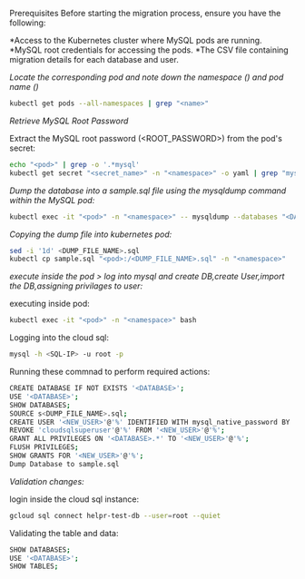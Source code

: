 Prerequisites
Before starting the migration process, ensure you have the following:

*Access to the Kubernetes cluster where MySQL pods are running.
*MySQL root credentials for accessing the pods.
*The CSV file containing migration details for each database and user.


*Locate the corresponding pod and note down the namespace (<namespace>) and pod name (<pod>)*

```sh
kubectl get pods --all-namespaces | grep "<name>"
```

*Retrieve MySQL Root Password*

Extract the MySQL root password (<ROOT_PASSWORD>) from the pod's secret:
```sh
echo "<pod>" | grep -o '.*mysql'
kubectl get secret "<secret_name>" -n "<namespace>" -o yaml | grep "mysql-root-password:" | awk -F ': ' '{print $2}' | base64 -d
```

*Dump the database into a sample.sql file using the mysqldump command within the MySQL pod:*

```sh
kubectl exec -it "<pod>" -n "<namespace>" -- mysqldump --databases "<DATABASE>" -u root -p"<ROOT_PASSWORD>" --hex-blob --single-transaction --set-gtid-purged=OFF --default-character-set=utf8mb4 > <DUMP_FILE_NAME>.sql
```

*Copying the dump file into kubernetes pod:*

```sh
sed -i '1d' <DUMP_FILE_NAME>.sql
kubectl cp sample.sql "<pod>:/<DUMP_FILE_NAME>.sql" -n "<namespace>"
```

*execute inside the pod > log into mysql  and create DB,create User,import the DB,assigning privilages to user:*

executing inside pod:
```sh
kubectl exec -it "<pod>" -n "<namespace>" bash
```

Logging into the cloud sql:
```sh
mysql -h <SQL-IP> -u root -p
```

Running these commnad to perform required actions:
```sh
CREATE DATABASE IF NOT EXISTS '<DATABASE>';
USE '<DATABASE>';
SHOW DATABASES;
SOURCE s<DUMP_FILE_NAME>.sql;
CREATE USER '<NEW_USER>'@'%' IDENTIFIED WITH mysql_native_password BY '<NEW_USER_PASSWORD>';
REVOKE 'cloudsqlsuperuser'@'%' FROM '<NEW_USER>'@'%';
GRANT ALL PRIVILEGES ON '<DATABASE>.*' TO '<NEW_USER>'@'%';
FLUSH PRIVILEGES;
SHOW GRANTS FOR '<NEW_USER>'@'%';
Dump Database to sample.sql
```



*Validation changes:*

login inside the cloud sql instance:
```sh
gcloud sql connect helpr-test-db --user=root --quiet
```

Validating the table and data:
```sh
SHOW DATABASES;
USE '<DATABASE>';
SHOW TABLES;
```
